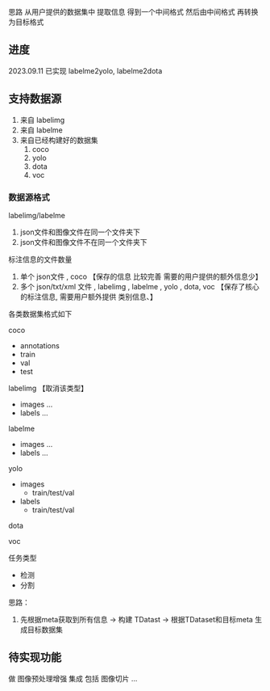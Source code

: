 思路
从用户提供的数据集中 提取信息 得到一个中间格式
然后由中间格式 再转换为目标格式
## 进度
2023.09.11 已实现 labelme2yolo, labelme2dota

## 支持数据源
1. 来自 labelimg 
2. 来自 labelme
3. 来自已经构建好的数据集
    1. coco
    2. yolo
    3. dota
    4. voc

### 数据源格式
labelimg/labelme
1. json文件和图像文件在同一个文件夹下
2. json文件和图像文件不在同一个文件夹下

标注信息的文件数量
1. 单个 json文件 , coco 【保存的信息 比较完善 需要的用户提供的额外信息少】
2. 多个 json/txt/xml 文件 , labelimg , labelme , yolo , dota, voc 【保存了核心的标注信息, 需要用户额外提供 类别信息、】

各类数据集格式如下

coco
- annotations
- train
- val
- test

labelimg 【取消该类型】
- images ...
- labels ...

labelme
- images ...
- labels ...


yolo
- images
  - train/test/val
- labels
  - train/test/val

dota

voc




任务类型
- 检测
- 分割

思路：
1. 先根据meta获取到所有信息 -> 构建 TDatast -> 根据TDataset和目标meta 生成目标数据集

## 待实现功能
做 图像预处理增强 集成 包括 图像切片 ...
